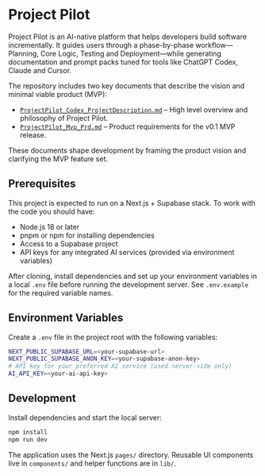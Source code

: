 # Project Pilot

Project Pilot is an AI-native platform that helps developers build software incrementally. It guides users through a phase-by-phase workflow—Planning, Core Logic, Testing and Deployment—while generating documentation and prompt packs tuned for tools like ChatGPT Codex, Claude and Cursor.

The repository includes two key documents that describe the vision and minimal viable product (MVP):

- [`ProjectPilot_Codex_ProjectDescription.md`](docs/ProjectPilot_Codex_ProjectDescription.md) – High level overview and philosophy of Project Pilot.
- [`ProjectPilot_Mvp_Prd.md`](docs/ProjectPilot_Mvp_Prd.md) – Product requirements for the v0.1 MVP release.

These documents shape development by framing the product vision and clarifying the MVP feature set.

## Prerequisites

This project is expected to run on a Next.js + Supabase stack. To work with the code you should have:

- Node.js 18 or later
- pnpm or npm for installing dependencies
- Access to a Supabase project
- API keys for any integrated AI services (provided via environment variables)

After cloning, install dependencies and set up your environment variables in a local `.env` file before running the development server. See `.env.example` for the required variable names.

## Environment Variables

Create a `.env` file in the project root with the following variables:

```bash
NEXT_PUBLIC_SUPABASE_URL=<your-supabase-url>
NEXT_PUBLIC_SUPABASE_ANON_KEY=<your-supabase-anon-key>
# API key for your preferred AI service (used server-side only)
AI_API_KEY=<your-ai-api-key>
```

## Development

Install dependencies and start the local server:

```bash
npm install
npm run dev
```

The application uses the Next.js `pages/` directory. Reusable UI components live in `components/` and helper functions are in `lib/`.


